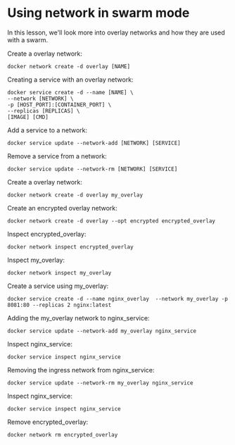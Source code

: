 # Using network in swarm mode

In this lesson, we'll look more into overlay networks and how they are used with a swarm.

Create a overlay network:
```
docker network create -d overlay [NAME]
```

Creating a service with an overlay network:
```
docker service create -d --name [NAME] \
--network [NETWORK] \
-p [HOST_PORT]:[CONTAINER_PORT] \
--replicas [REPLICAS] \
[IMAGE] [CMD]
```

Add a service to a network:
```
docker service update --network-add [NETWORK] [SERVICE]
```

Remove a service from a network:
```
docker service update --network-rm [NETWORK] [SERVICE]
```

Create a overlay network:
```
docker network create -d overlay my_overlay
```

Create an encrypted overlay network:
```
docker network create -d overlay --opt encrypted encrypted_overlay
```

Inspect encrypted_overlay:
```
docker network inspect encrypted_overlay
```

Inspect my_overlay:
```
docker network inspect my_overlay
```

Create a service using my_overlay:
```
docker service create -d --name nginx_overlay  --network my_overlay -p 8081:80 --replicas 2 nginx:latest
```

Adding the my_overlay network to nginx_service:
```
docker service update --network-add my_overlay nginx_service
```

Inspect nginx_service:
```
docker service inspect nginx_service
```

Removing the ingress network from nginx_service:
```
docker service update --network-rm my_overlay nginx_service
```

Inspect nginx_service:
```
docker service inspect nginx_service
```

Remove encrypted_overlay:
```
docker network rm encrypted_overlay
```